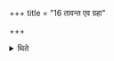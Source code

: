 +++
title = "16 तावन्त एव ग्रहा"

+++

<details><summary>थिते</summary>

तावन्त एव ग्रहा गृह्यन्ते १६
</details>
